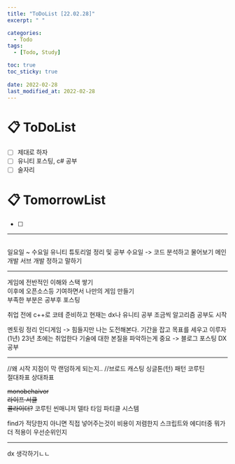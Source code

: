 ```yaml
---
title: "ToDoList [22.02.28]"
excerpt: " "

categories:
  - Todo
tags:
  - [Todo, Study]

toc: true
toc_sticky: true
 
date: 2022-02-28
last_modified_at: 2022-02-28
---
```


# 📋 ToDoList  

- [ ] 제대로 하자 
- [ ] 유니티 포스팅, c# 공부 
- [ ] 술자리

# 📋 TomorrowList  

- [ ] 

---

## 

일요일 ~ 수요일 유니티 튜토리얼 정리 및 공부
수요일 -> 코드 분석하고 물어보기
메인 개발 서브 개발 정하고 말하기

---

게임에 전반적인 이해와 스택 쌓기  
이후에 오픈소스등 기여하면서 나만의 게임 만들기  
부족한 부분은 공부후 포스팅  

취업 전에 c++로 코테 준비하고
현재는 dx나 유니티 공부 조금씩 알고리즘 공부도 시작  

멘토링 정리
인디게임 -> 힘들지만 나는 도전해본다.
기간을 잡고 목표를 세우고 이루자
(1년) 23년 초에는 취업한다
기술에 대한 본질을 파악하는게 중요 -> 블로그 포스팅 DX공부

---  

//왜 시작 지점이 막 랜덤하게 되는지..
//브로드 캐스팅
싱글톤(턴) 패턴
코루틴  
절대좌표 상대좌표

~~monobehaivor~~  
~~라이프 서클~~  
~~콜라이더?~~
코루틴
씬매니저
델타 타임
파티클 시스템

find가 적당한지 아니면 직접 넣어주는것이 비용이 저렴한지
스크립트와 에디터중 뭐가 더 적용이 우선순위인지

---   

dx 생각하기ㄴㄴ